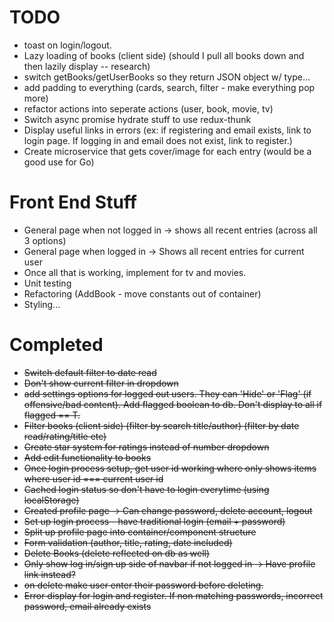 # TODO
+ toast on login/logout.
+ Lazy loading of books (client side) (should I pull all books down and then lazily display -- research)
+ switch getBooks/getUserBooks so they return JSON object w/ type...
+ add padding to everything (cards, search, filter - make everything pop more)
+ refactor actions into seperate actions (user, book, movie, tv)
+ Switch async promise hydrate stuff to use redux-thunk
+ Display useful links in errors (ex: if registering and email exists, link to login page. If logging in and email does not exist, link to register.)
+ Create microservice that gets cover/image for each entry (would be a good use for Go)

# Front End Stuff
+ General page when not logged in -> shows all recent entries (across all 3 options)
+ General page when logged in -> Shows all recent entries for current user
+ Once all that is working, implement for tv and movies.
+ Unit testing
+ Refactoring (AddBook - move constants out of container)
+ Styling...

# Completed
+ ~~Switch default filter to date read~~
+ ~~Don't show current filter in dropdown~~
+ ~~add settings options for logged out users. They can 'Hide' or 'Flag' (if offensive/bad content). Add flagged boolean to db. Don't display to all if flagged == T.~~
+ ~~Filter books (client side) (filter by search title/author) (filter by date read/rating/title etc)~~
+ ~~Create star system for ratings instead of number dropdown~~
+ ~~Add edit functionality to books~~
+ ~~Once login process setup, get user id working where only shows items where user id === current user id~~
+ ~~Cached login status so don't have to login everytime (using localStorage)~~
+ ~~Created profile page -> Can change password, delete account, logout~~
+ ~~Set up login process - have traditional login (email + password)~~
+ ~~Split up profile page into container/component structure~~
+ ~~Form validation (author, title, rating, date included)~~
+ ~~Delete Books (delete reflected on db as well)~~
+ ~~Only show log in/sign up side of navbar if not logged in -> Have profile link instead?~~
+ ~~on delete make user enter their password before deleting.~~
+ ~~Error display for login and register. If non matching passwords, incorrect password, email already exists~~